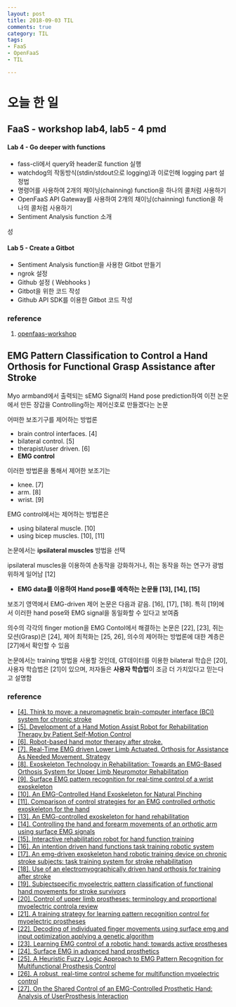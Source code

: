 ```yaml
---
layout: post
title: 2018-09-03 TIL
comments: true
category: TIL
tags:
- FaaS
- OpenFaaS
- TIL

---
```




# 오늘 한 일



## FaaS - workshop lab4, lab5 - 4 pmd



#### Lab 4 - Go deeper with functions



- fass-cli에서 query와 header로 function 실행
- watchdog의 작동방식(stdin/stdout으로 logging)과 이로인해 logging part 설정법
- 명령어를 사용하여 2개의 채이닝(chainning) function을 하나의 콜처럼 사용하기
- OpenFaaS API Gateway를 사용하여 2개의 채이닝(chainning) function을 하나의 콜처럼 사용하기
- Sentiment Analysis function 소개

성

#### Lab 5 - Create a Gitbot



- Sentiment Analysis function을 사용한 Gitbot 만들기
- ngrok 설정
- Github 설정 ( Webhooks )
- Gitbot을 위한 코드 작성
- Github API SDK를 이용한 Gitbot 코드 작성



### reference

1. [openfaas-workshop](https://github.com/openfaas/workshop)



## EMG Pattern Classification to Control a Hand Orthosis for Functional Grasp Assistance after Stroke



Myo armband에서 출력되는 sEMG Signal의 Hand pose prediction하여 이전 논문에서 만든 장갑을 Controlling하는 제어신호로 만들겠다는 논문



 어떠한 보조기구를 제어하는 방법론

- brain control interfaces. [4]
- bilateral control. [5]
- therapist/user driven. [6]
- **EMG control**



이러한 방법론을 통해서 제어한 보조기는

- knee. [7]
- arm. [8]
- wrist. [9]



EMG control에서는 제어하는 방법론은

- using bilateral muscle. [10]
- using bicep muscles. [10], [11]

논문에서는 **ipsilateral muscles** 방법을 선택



ipsilateral muscles을 이용하여 손동작을 강화하거나, 쥐는 동작을 하는 연구가 광범위하게 일어남 [12]

- **EMG data를 이용하여 Hand pose를 예측하는 논문들 [13], [14], [15]**



보조기 영역에서 EMG-driven 제어 논문은 다음과 같음. [16], [17], [18]. 특히 [19]에서 이러한 hand pose와 EMG signal을 동일화할 수 있다고 보여줌



의수의 각각의 finger motion을 EMG Contol에서 해결하는 논문은 [22], [23], 쥐는 모션(Grasp)은 [24], 제어 최적화는 [25, 26], 의수의 제어하는 방법론에 대한 계층은 [27]에서 확인할 수 있음



논문에서는 training 방법을 사용할 것인데, GT데이터를 이용한 bilateral 학습은 [20], 사용자 학습법은 [21]이 있으며, 저자들은 **사용자 학습법**이 조금 더 가치있다고 믿는다고 설명함



### reference

- [[4]. Think to move: a neuromagnetic brain-computer interface (BCI) system for chronic stroke](https://www.ncbi.nlm.nih.gov/pubmed/18258825)
- [[5]. Development of a Hand Motion Assist Robot for Rehabilitation Therapy by Patient Self-Motion Control](https://ieeexplore.ieee.org/document/4428432/)
- [[6]. Robot-based hand motor therapy after stroke.](https://www.ncbi.nlm.nih.gov/pubmed/18156154)
- [[7]. Real-Time EMG driven Lower Limb Actuated. Orthosis for Assistance As Needed Movement. Strategy](http://www.roboticsproceedings.org/rss09/p54.pdf)
- [[8]. Exoskeleton Technology in Rehabilitation: Towards an EMG-Based Orthosis System for Upper Limb Neuromotor Rehabilitation](https://www.hindawi.com/journals/jr/2013/610589/)
- [[9]. Surface EMG pattern recognition for real-time control of a wrist exoskeleton](https://biomedical-engineering-online.biomedcentral.com/articles/10.1186/1475-925X-9-41)
- [[10]. An EMG-Controlled Hand Exoskeleton for Natural Pinching ](https://pdfs.semanticscholar.org/b865/c1f3b6ac74a7868e6188f827d62106c3a825.pdf)
- [[11]. Comparison of control strategies for an EMG controlled orthotic exoskeleton for the hand](https://ieeexplore.ieee.org/document/1308056/)
- [[13]. An EMG-controlled exoskeleton for hand rehabilitation](https://ieeexplore.ieee.org/document/1501122/)
- [[14]. Controlling the hand and forearm movements of an orthotic arm using surface EMG signals](https://ieeexplore.ieee.org/document/7443749/)
- [[15]. Interactive rehabilitation robot for hand function training](https://ieeexplore.ieee.org/document/5209564/)
- [[16]. An intention driven hand functions task training robotic system](https://www.ncbi.nlm.nih.gov/pubmed/21097247)
- [[17]. An emg-driven exoskeleton hand robotic training device on chronic stroke subjects: task training system for stroke rehabilitation](https://ieeexplore.ieee.org/document/5975340/)
- [[18]. Use of an electromyographically driven hand orthosis for training after stroke](https://www.ncbi.nlm.nih.gov/pubmed/22275586)
- [[19]. Subjectspecific myoelectric pattern classification of functional hand movements for stroke survivors](https://www.ncbi.nlm.nih.gov/pubmed/20876030)
- [[20]. Control of upper limb prostheses: terminology and proportional myoelectric controla review](https://www.ncbi.nlm.nih.gov/pubmed/22665514)
- [[21]. A training strategy for learning pattern recognition control for myoelectric prostheses](https://www.ncbi.nlm.nih.gov/pubmed/23459166)
- [[22]. Decoding of individuated finger movements using surface emg and input optimization applying a genetic algorithm](https://www.ncbi.nlm.nih.gov/pubmed/22254630)
- [[23]. Learning EMG control of a robotic hand: towards active prostheses](https://ieeexplore.ieee.org/document/1642128/)
- [[24]. Surface EMG in advanced hand prosthetics](https://www.ncbi.nlm.nih.gov/pubmed/19015872)
- [[25]. A Heuristic Fuzzy Logic Approach to EMG Pattern Recognition for Multifunctional Prosthesis Control](https://ieeexplore.ieee.org/document/1506815/)
- [[26]. A robust, real-time control scheme for multifunction myoelectric control](https://ieeexplore.ieee.org/document/1206493/)
- [[27]. On the Shared Control of an EMG-Controlled Prosthetic Hand: Analysis of UserProsthesis Interaction](https://ieeexplore.ieee.org/document/4407739/)

